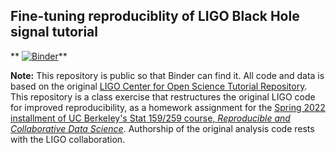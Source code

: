 ## Fine-tuning reproduciblity of LIGO Black Hole signal tutorial

** [![Binder](https://mybinder.org/badge_logo.svg)](https://mybinder.org/v2/gh/UCB-stat-159-s22/hw05-midoripierce/HEAD?urlpath=https%3A%2F%2Fgithub.com%2FUCB-stat-159-s22%2Fhw05-midoripierce%2Fblob%2Fmain%2Findex.ipynb)**

**Note:** This repository is public so that Binder can find it. All code and data is based on the original [LIGO Center for Open Science Tutorial Repository](https://github.com/losc-tutorial/LOSC_Event_tutorial). This repository is a class exercise that restructures the original LIGO code for improved reproducibility, as a homework assignment for the [Spring 2022 installment of UC Berkeley's Stat 159/259 course, _Reproducible and Collaborative Data Science_](https://ucb-stat-159-s22.github.io). Authorship of the original analysis code rests with the LIGO collaboration.
